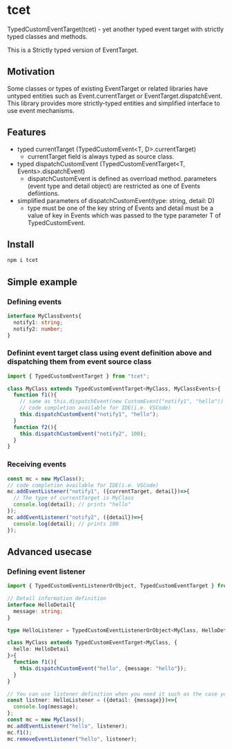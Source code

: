 # tcet

TypedCustomEventTarget(tcet) - yet another typed event target with strictly typed classes and methods.

This is a Strictly typed version of EventTarget.

## Motivation

Some classes or types of existing EventTarget or related libraries have
untyped entities such as Event.currentTarget or EventTarget.dispatchEvent.
This library provides more strictly-typed entities and simplified interface
to use event mechanisms.

## Features

* typed currentTarget (TypedCustomEvent<T, D>.currentTarget)
  * currentTarget field is always typed as source class. 
* typed dispatchCustomEvent (TypedCustomEventTarget<T, Events>.dispatchEvent)
  * dispatchCustomEvent is defined as overrload method. parameters (event type and detail object) are restricted as one of Events defiintions.
* simplified parameters of dispatchCustomEvent(type: string, detail: D)
  * type must be one of the key string of Events and detail must be a value of key in Events which was passed to the type parameter T of TypedCustomEvent.

## Install

```bash
npm i tcet
```

## Simple example

### Defining events

```ts
interface MyClassEvents{
  notify1: string;
  notify2: number;
}
```

### Definint event target class using event definition above and dispatching them from event source class
```ts
import { TypedCustomEventTarget } from "tcet";

class MyClass extends TypedCustomEventTarget<MyClass, MyClassEvents>{
  function f1(){
    // same as this.dispatchEvent(new CustomEvent("notify1", "hello"))
    // code completion available for IDE(i.e. VSCode)
    this.dispatchCustomEvent("notify1", "hello");
  }
  function f2(){
    this.dispatchCustomEvent("notify2", 100);
  }
}
```

### Receiving events
```ts
const mc = new MyClass();
// code completion available for IDE(i.e. VSCode)
mc.addEventListener("notify1", ({currentTarget, detail})=>{
  // The type of currentTarget is MyClass
  console.log(detail); // prints "hello"
});
mc.addEventListener("notify2", ({detail})=>{
  console.log(detail); // prints 100
});
```


## Advanced usecase

### Defining event listener

```ts
import { TypedCustomEventListenerOrObject, TypedCustomEventTarget } from "tcet";

// Detail information definition
interface HelloDetail{
  message: string;
}

type HelloListener = TypedCustomEventListenerOrObject<MyClass, HelloDetail>;

class MyClass extends TypedCustomEventTarget<MyClass, {
  hello: HelloDetail
}>{
  function f1(){
    this.dispatchCustomEvent("hello", {message: "hello"});
  }
}

// You can use listener definition when you need it such as the case you need to remove listener later.
const listner: HelloListener = ({detail: {message}})=>{
  console.log(message);
};
const mc = new MyClass();
mc.addEventListener("hello", listener);
mc.f1();
mc.removeEventListener("hello", listener);
```
